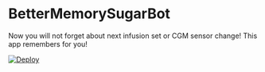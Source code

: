 
 # BetterMemorySugarBot
 Now you will not forget about next infusion set or CGM sensor change! This app remembers for you!

  [![Deploy](https://www.herokucdn.com/deploy/button.svg)](https://heroku.com/deploy?template=https://github.com/Simon-the-Shark/BetterMemorySugarBot)